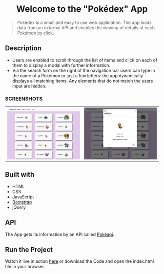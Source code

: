 <h1 align="center">Welcome to the "Pokédex" App</h1>

> Pokédex is a small and easy to use web application. The app loads data from an external API and enables the viewing of details of each Pokémon by click.

## Description

- Users are enabled to scroll through the list of items and click on each of them to display a modal with further information.
- Via the search form on the right of the navigation bar users can type in the name of a Pokémon or just a few letters: the app dynamically displays all matching items. Any elements that do not match the users input are hidden.

### SCREENSHOTS

<table width="100%" style="overflow:auto">
  <tr>
    <td width="50%" style="text-align:center;"><img src="./docs/pokédex1.png"/></td>
    <td width="50%" style="text-align:center;"><img src="./docs/pokédex2.png""/></td>
  </tr>
</table>

## Built with

- HTML
- CSS
- JavaScript
- [Bootstrap](https://getbootstrap.com/)
- jQuery

## API

The App gets its information by an API called [Pokéapi](https://pokeapi.co/).

## Run the Project

Watch it live in action [here](https://lts-hmms.github.io/pokedex-list-app/) or download the Code and open the index.html file in your browser.
